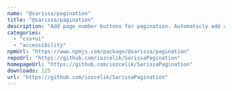 ```yaml
---
name: "@sarissa/pagination"
title: "@sarissa/pagination"
description: "Add page number buttons for pagination. Automaticly add and disable numbers as current page number."
categories:
  - "css+ui"
  - "accessibility"
npmUrl: "https://www.npmjs.com/package/@sarissa/pagination"
repoUrl: "https://github.com/iozcelik/SarissaPagination"
homepageUrl: "https://github.com/iozcelik/SarissaPagination"
downloads: 125
url: "https://github.com/iozcelik/SarissaPagination"
---
```

